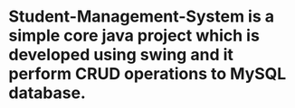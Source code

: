 # Student-Management-System is a simple core java project which is developed using swing and it perform CRUD operations to MySQL database.
